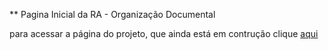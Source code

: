 ** Pagina Inicial da RA - Organização Documental

para acessar a página do projeto, que ainda está em contrução clique <a href="lorrane.github.com/RA">aqui</a>